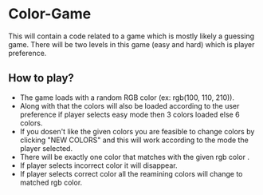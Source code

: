 # Color-Game
This will contain a code related to a game which is mostly likely a guessing game. There will be two levels in this game (easy and hard) which is player preference.
## How to play?
* The game loads with a random RGB color (ex: rgb(100, 110, 210)).
* Along with that the colors will also be loaded according to the user preference if player selects easy mode then 3 colors loaded else 6 colors.
* If you dosen't like the given colors you are feasible to change colors by clicking "NEW COLORS" and this will work according to the mode the player selected.
* There will be exactly one color that matches with the given rgb color .
* If player selects incorrect color it will disappear.
* If player selects correct color all the reamining colors will change to matched rgb color.
